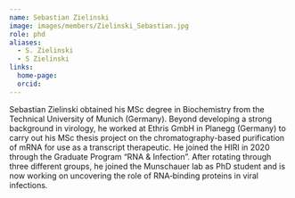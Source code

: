 ```yaml
---
name: Sebastian Zielinski
image: images/members/Zielinski_Sebastian.jpg
role: phd
aliases:
  - S. Zielinski
  - S Zielinski
links:
  home-page: 
  orcid: 
---
```


Sebastian Zielinski obtained his MSc degree in Biochemistry from the Technical University of Munich (Germany). Beyond developing a strong background in virology, he worked at Ethris GmbH in Planegg (Germany) to carry out his MSc thesis project on the chromatography-based purification of mRNA for use as a transcript therapeutic. He joined the HIRI in 2020 through the Graduate Program “RNA & Infection”. After rotating through three different groups, he joined the Munschauer lab as PhD student and is now working on uncovering the role of RNA‑binding proteins in viral infections.

